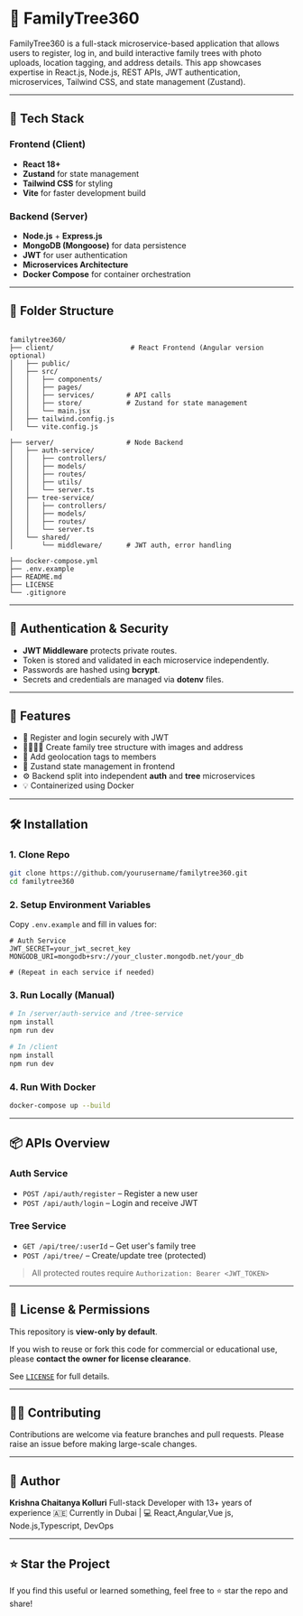 


# 🌳 FamilyTree360

FamilyTree360 is a full-stack microservice-based application that allows users to register, log in, and build interactive family trees with photo uploads, location tagging, and address details. This app showcases expertise in React.js, Node.js, REST APIs, JWT authentication, microservices, Tailwind CSS, and state management (Zustand).

---

## 🚀 Tech Stack

### Frontend (Client)
- **React 18+**
- **Zustand** for state management
- **Tailwind CSS** for styling
- **Vite** for faster development build

### Backend (Server)
- **Node.js** + **Express.js**
- **MongoDB (Mongoose)** for data persistence
- **JWT** for user authentication
- **Microservices Architecture**
- **Docker Compose** for container orchestration

---

## 📂 Folder Structure

```

familytree360/
├── client/                   # React Frontend (Angular version optional)
│   ├── public/
│   ├── src/
│   │   ├── components/
│   │   ├── pages/
│   │   ├── services/        # API calls
│   │   ├── store/           # Zustand for state management
│   │   └── main.jsx
│   ├── tailwind.config.js
│   └── vite.config.js

├── server/                  # Node Backend
│   ├── auth-service/
│   │   ├── controllers/
│   │   ├── models/
│   │   ├── routes/
│   │   ├── utils/
│   │   └── server.ts
│   ├── tree-service/
│   │   ├── controllers/
│   │   ├── models/
│   │   ├── routes/
│   │   └── server.ts
│   └── shared/
│       └── middleware/      # JWT auth, error handling

├── docker-compose.yml
├── .env.example
├── README.md
├── LICENSE
└── .gitignore

````

---

## 🔐 Authentication & Security

- **JWT Middleware** protects private routes.
- Token is stored and validated in each microservice independently.
- Passwords are hashed using **bcrypt**.
- Secrets and credentials are managed via **dotenv** files.

---

## 🧰 Features

- 🔐 Register and login securely with JWT
- 👨‍👩‍👧‍👦 Create family tree structure with images and address
- 📍 Add geolocation tags to members
- 🧠 Zustand state management in frontend
- ⚙️ Backend split into independent **auth** and **tree** microservices
- 💡 Containerized using Docker

---

## 🛠️ Installation

### 1. Clone Repo

```bash
git clone https://github.com/yourusername/familytree360.git
cd familytree360
````

### 2. Setup Environment Variables

Copy `.env.example` and fill in values for:

```env
# Auth Service
JWT_SECRET=your_jwt_secret_key
MONGODB_URI=mongodb+srv://your_cluster.mongodb.net/your_db

# (Repeat in each service if needed)
```

### 3. Run Locally (Manual)

```bash
# In /server/auth-service and /tree-service
npm install
npm run dev

# In /client
npm install
npm run dev
```

### 4. Run With Docker

```bash
docker-compose up --build
```

---

## 📦 APIs Overview

### Auth Service

* `POST /api/auth/register` – Register a new user
* `POST /api/auth/login` – Login and receive JWT

### Tree Service

* `GET /api/tree/:userId` – Get user's family tree
* `POST /api/tree/` – Create/update tree (protected)

> All protected routes require `Authorization: Bearer <JWT_TOKEN>`

---

## 👮 License & Permissions

This repository is **view-only by default**.

If you wish to reuse or fork this code for commercial or educational use, please **contact the owner for license clearance**.

See [`LICENSE`](./LICENSE) for full details.

---

## 🙋‍♂️ Contributing

Contributions are welcome via feature branches and pull requests. Please raise an issue before making large-scale changes.

---

## 👤 Author

**Krishna Chaitanya Kolluri**
Full-stack Developer with 13+ years of experience
🇦🇪 Currently in Dubai | 💻 React,Angular,Vue js, Node.js,Typescript, DevOps

---

## ⭐ Star the Project

If you find this useful or learned something, feel free to ⭐ star the repo and share!


